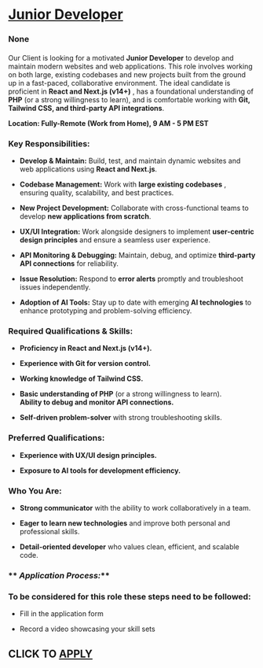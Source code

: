 # [Junior Developer](https://www.remotewlb.com/apply/junior-developer)  
### None  
####  

Our Client is looking for a motivated **Junior Developer** to develop and maintain modern websites and web applications. This role involves working on both large, existing codebases and new projects built from the ground up in a fast-paced, collaborative environment. The ideal candidate is proficient in **React and Next.js (v14+)** , has a foundational understanding of **PHP** (or a strong willingness to learn), and is comfortable working with **Git, Tailwind CSS, and third-party API integrations**.  
  
 **Location: Fully-Remote (Work from Home), 9 AM - 5 PM EST**

###  **Key Responsibilities:**

  *  **Develop & Maintain:** Build, test, and maintain dynamic websites and web applications using **React and Next.js**.

  *  **Codebase Management:** Work with **large existing codebases** , ensuring quality, scalability, and best practices.

  *  **New Project Development:** Collaborate with cross-functional teams to develop **new applications from scratch**.

  *  **UX/UI Integration:** Work alongside designers to implement **user-centric design principles** and ensure a seamless user experience.

  *  **API Monitoring & Debugging:** Maintain, debug, and optimize **third-party API connections** for reliability.

  *  **Issue Resolution:** Respond to **error alerts** promptly and troubleshoot issues independently.

  *  **Adoption of AI Tools:** Stay up to date with emerging **AI technologies** to enhance prototyping and problem-solving efficiency.

###  **Required Qualifications & Skills:**

  *  **Proficiency in React and Next.js (v14+).**

  *  **Experience with Git for version control.**

  *  **Working knowledge of Tailwind CSS.**

  *  **Basic understanding of PHP** (or a strong willingness to learn).  
 **Ability to debug and monitor API connections.**

  *  **Self-driven problem-solver** with strong troubleshooting skills.

###  **Preferred Qualifications:**

  *  **Experience with UX/UI design principles.**

  *  **Exposure to AI tools for development efficiency.**

###  **Who You Are:**

  *  **Strong communicator** with the ability to work collaboratively in a team.

  *  **Eager to learn new technologies** and improve both personal and professional skills.

  *  **Detail-oriented developer** who values clean, efficient, and scalable code.

  

###  ** _Application Process:_**

### To be considered for this role these steps need to be followed:

  * Fill in the application form

  * Record a video showcasing your skill sets

  
## CLICK TO [APPLY](https://www.remotewlb.com/apply/junior-developer)

